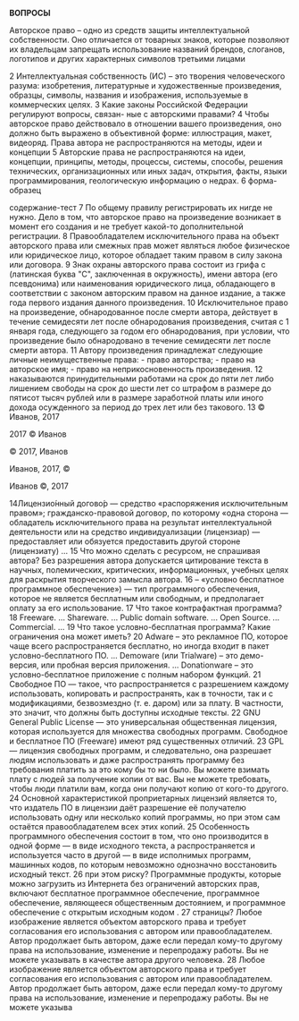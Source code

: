 **ВОПРОСЫ**

 Авторское право – одно из средств защиты интеллектуальной собственности. Оно отличается от товарных знаков, которые позволяют их владельцам запрещать использование названий брендов, слоганов, логотипов и других характерных символов третьими лицами

2 Интеллектуальная собственность (ИС) – это творения человеческого разума: изобретения, литературные и художественные произведения, образцы, символы, названия и изображения, используемые в коммерческих целях.
3  Какие законы Российской Федерации регулируют вопросы, связан- ные с авторскими правами?
4 Чтобы авторское право действовало в отношении вашего произведения, оно должно быть выражено в объективной форме: иллюстрация, макет, видеоряд. Права автора не распространяются на методы, идеи и концепции
5 Авторские права не распространяются на идеи, концепции, принципы, методы, процессы, системы, способы, решения технических, организационных или иных задач, открытия, факты, языки программирования, геологическую информацию о недрах.
6 форма-образец

содержание-тест
7 По общему правилу регистрировать их нигде не нужно. Дело в том, что авторское право на произведение возникает в момент его создания и не требует какой-то дополнительной регистрации.
8 Правообладателем исключительного права на объект авторского права или смежных прав может являться любое физическое или юридическое лицо, которое обладает таким правом в силу закона или договора.
9 Знак охраны авторского права состоит из грифа с (латинская буква "C", заключенная в окружность), имени автора (его псевдонима) или наименования юридического лица, обладающего в соответствии с законом авторским правом на данное издание, а также года первого издания данного произведения.
10 Исключительное право на произведение, обнародованное после смерти автора, действует в течение семидесяти лет после обнародования произведения, считая с 1 января года, следующего за годом его обнародования, при условии, что произведение было обнародовано в течение семидесяти лет после смерти автора.
11 Автору произведения принадлежат следующие личные неимущественные права: - право авторства; - право на авторское имя; - право на неприкосновенность произведения.
12 наказываются принудительными работами на срок до пяти лет либо лишением свободы на срок до шести лет со штрафом в размере до пятисот тысяч рублей или в размере заработной платы или иного дохода осужденного за период до трех лет или без такового.
13 © Иванов, 2017

2017 © Иванов

© 2017, Иванов

Иванов, 2017, ©

Иванов ©, 2017

14Лицензио́нный догово́р — средство «распоряжения исключительным правом»; гражданско-правовой договор, по которому «одна сторона — обладатель исключительного права на результат интеллектуальной деятельности или на средство индивидуализации (лицензиар) — предоставляет или обязуется предоставить другой стороне (лицензиату) ...
15 Что можно сделать с ресурсом, не спрашивая автора?
Без разрешения автора допускается цитирование текста в научных, полемических, критических, информационных, учебных целях для раскрытия творческого замысла автора.
16 – «условно бесплатное программное обеспечение») — тип программного обеспечения, которое не является бесплатным или свободным, и предполагает оплату за его использование.
17  Что такое контрафактная программа?
18 Freeware. ...
Shareware. ...
Public domain software. ...
Open Source. ...
Commercial. ...
19 Что такое условно-бесплатная программа? Какие ограничения она может иметь?
20 Adware – это рекламное ПО, которое чаще всего распространяется бесплатно, но иногда входит в пакет условно-бесплатного ПО. ...
Demoware (или Trialware) – это демо-версия, или пробная версия приложения. ...
Donationware – это условно-бесплатное приложение с полным набором функций.
21 Свободное ПО — такое, что распространяется с разрешением каждому использовать, копировать и распространять, как в точности, так и с модификациями, безвозмездно (т. е. даром) или за плату. В частности, это значит, что должны быть доступны исходные тексты.
22 GNU General Public License — это универсальная общественная лицензия, которая используется для множества свободных программ. Свободное и бесплатное ПО (Freeware) имеют ряд существенных отличий.
23 GPL — лицензия свободных программ, и следовательно, она разрешает людям использовать и даже распространять программу без требования платить за это кому бы то ни было. Вы можете взимать плату с людей за получение копии от вас. Вы не можете требовать, чтобы люди платили вам, когда они получают копию от кого-то другого.
24 Основной характеристикой проприетарных лицензий является то, что издатель ПО в лицензии даёт разрешение её получателю использовать одну или несколько копий программы, но при этом сам остаётся правообладателем всех этих копий.
25 Особенность программного обеспечения состоит в том, что оно производится в одной форме — в виде исходного текста, а распространяется и используется часто в другой — в виде исполнимых программ, машинных кодов, по которым невозможно однозначно восстановить исходный текст.
26 при этом риску?
Программные продукты, которые можно загрузить из Интернета без ограничений авторских прав, включают бесплатное программное обеспечение, программное обеспечение, являющееся общественным достоянием, и программное обеспечение с открытым исходным кодом . 
27 страницы?
Любое изображение является объектом авторского права и требует согласования его использования с автором или правообладателем. Автор продолжает быть автором, даже если передал кому-то другому права на использование, изменение и перепродажу работы. Вы не можете указывать в качестве автора другого человека.
28 Любое изображение является объектом авторского права и требует согласования его использования с автором или правообладателем. Автор продолжает быть автором, даже если передал кому-то другому права на использование, изменение и перепродажу работы. Вы не можете указыва
